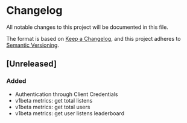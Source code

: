 # Changelog

All notable changes to this project will be documented in this file.

The format is based on [Keep a Changelog](https://keepachangelog.com/en/1.0.0/), and this project adheres
to [Semantic Versioning](https://semver.org/spec/v2.0.0.html).

## [Unreleased]
### Added
- Authentication through Client Credentials
- v1beta metrics: get total listens
- v1beta metrics: get total users
- v1beta metrics: get user listens leaderboard
